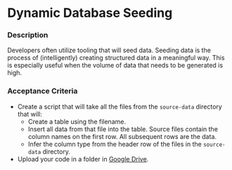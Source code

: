 # Dynamic Database Seeding

### Description

Developers often utilize tooling that will seed data. Seeding data is the process of (intelligently) creating structured data in a meaningful way. This is especially useful when the volume of data that needs to be generated is high.

### Acceptance Criteria
 - Create a script that will take all the files from the `source-data` directory that will:
   - Create a table using the filename.
   - Insert all data from that file into the table. Source files contain the column names on the first row. All subsequent rows are the data.
   - Infer the column type from the header row of the files in the `source-data` directory.
 - Upload your code in a folder in [Google Drive](https://drive.google.com/drive/u/1/folders/1v123mHUvUbiy39T5oEtDpas4fz9PPYuz).
